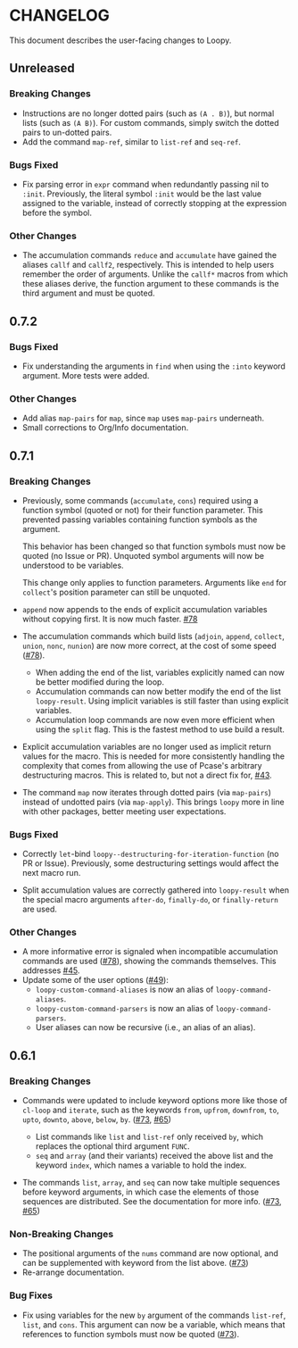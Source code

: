 # CHANGELOG

This document describes the user-facing changes to Loopy.

## Unreleased

### Breaking Changes

- Instructions are no longer dotted pairs (such as `(A . B)`), but normal lists
  (such as `(A B)`).  For custom commands, simply switch the dotted pairs to
  un-dotted pairs.
- Add the command `map-ref`, similar to `list-ref` and `seq-ref`.

### Bugs Fixed

- Fix parsing error in `expr` command when redundantly passing nil to `:init`.
  Previously, the literal symbol `:init` would be the last value assigned to the
  variable, instead of correctly stopping at the expression before the symbol.

### Other Changes

- The accumulation commands `reduce` and `accumulate` have gained the aliases
  `callf` and `callf2`, respectively.  This is intended to help users remember
  the order of arguments.  Unlike the `callf*` macros from which these aliases
  derive, the function argument to these commands is the third argument and must
  be quoted.

## 0.7.2

### Bugs Fixed

- Fix understanding the arguments in `find` when using the `:into` keyword
  argument.  More tests were added.

### Other Changes

- Add alias `map-pairs` for `map`, since `map` uses `map-pairs` underneath.
- Small corrections to Org/Info documentation.

## 0.7.1

### Breaking Changes

- Previously, some commands (`accumulate`, `cons`) required using a function
  symbol (quoted or not) for their function parameter.  This prevented passing
  variables containing function symbols as the argument.

  This behavior has been changed so that function symbols must now be quoted (no
  Issue or PR).  Unquoted symbol arguments will now be understood to be
  variables.

  This change only applies to function parameters.  Arguments like `end` for
  `collect`'s position parameter can still be unquoted.

- `append` now appends to the ends of explicit accumulation variables
  without copying first.  It is now much faster. [#78]

- The accumulation commands which build lists (`adjoin`, `append`, `collect`,
  `union`, `nonc`, `nunion`) are now more correct, at the cost of some speed
  ([#78]).
  - When adding the end of the list, variables explicitly named can now be
    better modified during the loop.
  - Accumulation commands can now better modify the end of the list
    `loopy-result`.  Using implicit variables is still faster than using
    explicit variables.
  - Accumulation loop commands are now even more efficient when using the
    `split` flag.  This is the fastest method to use build a result.

- Explicit accumulation variables are no longer used as implicit return values
  for the macro.  This is needed for more consistently handling the complexity
  that comes from allowing the use of Pcase's arbitrary destructuring macros.
  This is related to, but not a direct fix for, [#43].

- The command `map` now iterates through dotted pairs (via `map-pairs`) instead
  of undotted pairs (via `map-apply`).  This brings `loopy` more in line with
  other packages, better meeting user expectations.

### Bugs Fixed

- Correctly `let`-bind `loopy--destructuring-for-iteration-function` (no PR or
  Issue).  Previously, some destructuring settings would affect the next macro
  run.

- Split accumulation values are correctly gathered into `loopy-result` when the
  special macro arguments `after-do`, `finally-do`, or `finally-return` are
  used.

### Other Changes

- A more informative error is signaled when incompatible accumulation commands
  are used ([#78]), showing the commands themselves.  This addresses [#45].
- Update some of the user options ([#49]):
  - `loopy-custom-command-aliases` is now an alias of `loopy-command-aliases`.
  - `loopy-custom-command-parsers` is now an alias of `loopy-command-parsers`.
  - User aliases can now be recursive (i.e., an alias of an alias).

[#43]: https://github.com/okamsn/loopy/issues/43
[#45]: https://github.com/okamsn/loopy/issues/45
[#49]: https://github.com/okamsn/loopy/issues/49
[#78]: https://github.com/okamsn/loopy/pull/78

## 0.6.1

### Breaking Changes

- Commands were updated to include keyword options more like those of `cl-loop`
  and `iterate`, such as the keywords `from`, `upfrom`, `downfrom`, `to`,
  `upto`, `downto`, `above`, `below`, `by`. ([#73], [#65])

  - List commands like `list` and `list-ref` only received `by`, which replaces
    the optional third argument `FUNC`.
  - `seq` and `array` (and their variants) received the above list and the
    keyword `index`, which names a variable to hold the index.

- The commands `list`, `array`, and `seq` can now take multiple sequences before
  keyword arguments, in which case the elements of those sequences are
  distributed.  See the documentation for more info. ([#73], [#65])

### Non-Breaking Changes

- The positional arguments of the `nums` command are now optional, and can be
  supplemented with keyword from the list above. ([#73])
- Re-arrange documentation.

### Bug Fixes

- Fix using variables for the new `by` argument of the commands `list-ref`,
  `list`, and `cons`.  This argument can now be a variable, which means that
  references to function symbols must now be quoted ([#73]).


[#65]: https://github.com/okamsn/loopy/issues/65
[#73]: https://github.com/okamsn/loopy/pull/73
